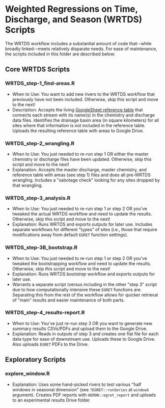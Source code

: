 # Weighted Regressions on Time, Discharge, and Season (WRTDS) Scripts

The WRTDS workflow includes a substantial amount of code that--while broadly linked--meets relatively disparate needs. For ease of maintenance, the scripts included in this folder are described below:

## Core WRTDS Scripts

### **WRTDS_step-1_find-areas.R**

 - When to Use: You want to add new rivers to the WRTDS workflow that previously have not been included. Otherwise, skip this script and move to the next!
 - Description: Accepts the living [GoogleSheet reference table](https://docs.google.com/spreadsheets/d/11t9YYTzN_T12VAQhHuY5TpVjGS50ymNmKznJK4rKTIU/edit#gid=357814834) that connects each stream with its name(s) in the chemistry and discharge data files. Identifies the drainage basin area (in square kilometers) for all sites where that information is not included in the reference table. Uploads the resulting reference table with areas to Google Drive.

### **WRTDS_step-2_wrangling.R**

 - When to Use: You just needed to re-run step 1 OR either the master chemistry or discharge files have been updated. Otherwise, skip this script and move to the next!
 - Explanation: Accepts the master discharge, master chemistry, and reference table with areas (see step 1) files and does all pre-WRTDS wrangling. Includes a "sabotage check" looking for any sites dropped by that wrangling.

### **WRTDS_step-3_analysis.R**

 - When to Use: You just needed to re-run step 1 or step 2 OR you've tweaked the actual WRTDS workflow and need to update the results. Otherwise, skip this script and move to the next!
 - Explanation: Runs WRTDS and exports outputs for later use. Includes separate workflows for different "types" of sites (i.e., those that require modifications away from default `EGRET` function settings).

### **WRTDS_step-3B_bootstrap.R**

 - When to Use: You just needed to re-run step 1 or step 2 OR you've tweaked the bootstrapping workflow and need to update the results. Otherwise, skip this script and move to the next!
 - Explanation: Runs WRTDS *bootstrap* workflow and exports outputs for later use.
 - Warrants a separate script (versus including in the other "step 3" script due to how computationally intensive these `EGRET` functions are. Separating this from the rest of the workflow allows for quicker retrieval of "main" results and easier maintenance of both parts.

### **WRTDS_step-4_results-report.R**

 - When to Use: You've just re-run step 3 OR you want to generate new summary results CSVs/PDFs and upload them to the Google Drive.
 - Explanation: Reads in outputs of step 3 and creates one flat file for each data type for ease of downstream use. Uploads these to Google Drive. Also uploads `EGRET` PDFs to the Drive.

## Exploratory Scripts

### **explore_window.R**
 - Explanation: Uses some hand-picked rivers to test various "half windows in seasonal dimension" (see `?EGRET::runSeries` at `windowS` argument). Creates PDF reports with `HERON::egret_report` and uploads to an experimental results Drive folder.
